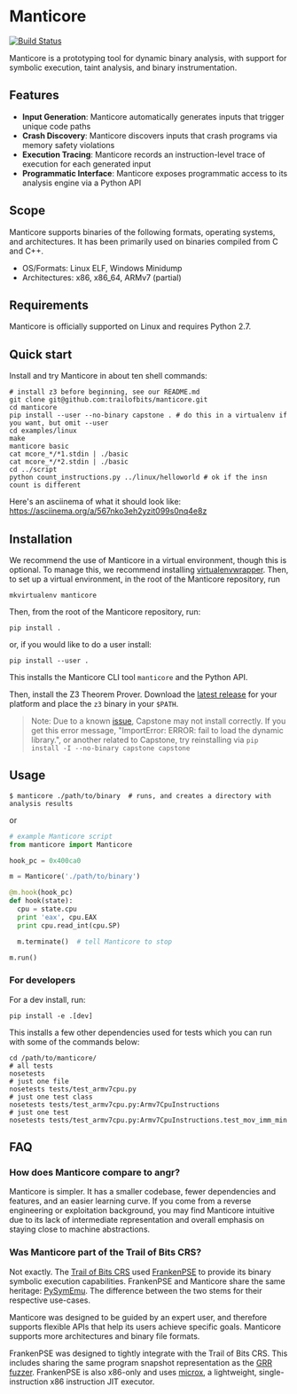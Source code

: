 # Manticore

[![Build Status](https://travis-ci.com/trailofbits/manticore.svg?token=m4YsYkGcyttTxRXGVHMr&branch=master)](https://travis-ci.com/trailofbits/manticore)

Manticore is a prototyping tool for dynamic binary analysis, with support for symbolic execution, taint analysis, and binary instrumentation.

## Features

- **Input Generation**: Manticore automatically generates inputs that trigger unique code paths
- **Crash Discovery**: Manticore discovers inputs that crash programs via memory safety violations
- **Execution Tracing**: Manticore records an instruction-level trace of execution for each generated input
- **Programmatic Interface**: Manticore exposes programmatic access to its analysis engine via a Python API

## Scope

Manticore supports binaries of the following formats, operating systems, and
architectures. It has been primarily used on binaries compiled from C and C++.

- OS/Formats: Linux ELF, Windows Minidump
- Architectures: x86, x86_64, ARMv7 (partial)

## Requirements

Manticore is officially supported on Linux and requires Python 2.7.

## Quick start

Install and try Manticore in about ten shell commands:

```
# install z3 before beginning, see our README.md
git clone git@github.com:trailofbits/manticore.git
cd manticore
pip install --user --no-binary capstone . # do this in a virtualenv if you want, but omit --user
cd examples/linux
make
manticore basic
cat mcore_*/*1.stdin | ./basic
cat mcore_*/*2.stdin | ./basic
cd ../script
python count_instructions.py ../linux/helloworld # ok if the insn count is different
```

Here's an asciinema of what it should look like: https://asciinema.org/a/567nko3eh2yzit099s0nq4e8z

## Installation

We recommend the use of Manticore in a virtual environment, though this is optional.
To manage this, we recommend installing [virtualenvwrapper](https://virtualenvwrapper.readthedocs.io/en/latest/).
Then, to set up a virtual environment, in the root of the Manticore repository, run

```
mkvirtualenv manticore
```

Then, from the root of the Manticore repository, run:

```
pip install .
````

or, if you would like to do a user install:

```
pip install --user .
```

This installs the Manticore CLI tool `manticore` and the Python API.

Then, install the Z3 Theorem Prover. Download the [latest release](https://github.com/Z3Prover/z3/releases/latest) for your platform and place the `z3` binary in your `$PATH`.

> Note: Due to a known [issue](https://github.com/aquynh/capstone/issues/445),
  Capstone may not install correctly. If you get this error message,
  "ImportError: ERROR: fail to load the dynamic library.", or another related
  to Capstone, try reinstalling via `pip install -I --no-binary capstone capstone`

## Usage

```
$ manticore ./path/to/binary  # runs, and creates a directory with analysis results
```

or

```python
# example Manticore script
from manticore import Manticore

hook_pc = 0x400ca0

m = Manticore('./path/to/binary')

@m.hook(hook_pc)
def hook(state):
  cpu = state.cpu
  print 'eax', cpu.EAX
  print cpu.read_int(cpu.SP)

  m.terminate()  # tell Manticore to stop

m.run()
```

### For developers

For a dev install, run:

```
pip install -e .[dev]
```

This installs a few other dependencies used for tests which you can run with some of the commands below:

```
cd /path/to/manticore/
# all tests
nosetests
# just one file
nosetests tests/test_armv7cpu.py
# just one test class
nosetests tests/test_armv7cpu.py:Armv7CpuInstructions
# just one test
nosetests tests/test_armv7cpu.py:Armv7CpuInstructions.test_mov_imm_min
```

## FAQ

### How does Manticore compare to angr?

Manticore is simpler. It has a smaller codebase, fewer dependencies and features, and an easier learning curve. If you
come from a reverse engineering or exploitation background, you may find Manticore intuitive due to its lack of intermediate representation and overall emphasis on staying close to machine abstractions.

### Was Manticore part of the Trail of Bits CRS?

Not exactly. The [Trail of Bits CRS](https://blog.trailofbits.com/2015/07/15/how-we-fared-in-the-cyber-grand-challenge/) used [FrankenPSE](https://blog.trailofbits.com/2016/08/02/engineering-solutions-to-hard-program-analysis-problems/) to provide its binary symbolic execution capabilities. FrankenPSE and Manticore share the same heritage: [PySymEmu](https://github.com/feliam/pysymemu). The difference between the two stems for their respective use-cases.

Manticore was designed to be guided by an expert user, and therefore supports flexible APIs that help its users achieve specific goals. Manticore supports more architectures and binary file formats.

FrankenPSE was designed to tightly integrate with the Trail of Bits CRS. This includes sharing the same program snapshot representation as the [GRR fuzzer](https://github.com/trailofbits/grr). FrankenPSE is also x86-only and uses [microx](https://github.com/trailofbits/microx), a lightweight, single-instruction x86 instruction JIT executor.

